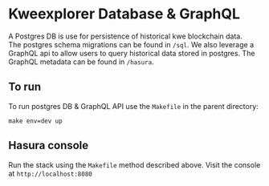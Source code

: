 # Kweexplorer Database & GraphQL

A Postgres DB is use for persistence of historical kwe blockchain data.  
The postgres schema migrations can be found in `/sql`.  We also leverage a
GraphQL api to allow users to query historical data stored in postgres.  The
GraphQL metadata can be found in `/hasura`.

## To run
To run postgres DB & GraphQL API use the `Makefile` in the parent directory:

```
make env=dev up
```

## Hasura console
Run the stack using the `Makefile` method described above.
Visit the console at `http://localhost:8080`
